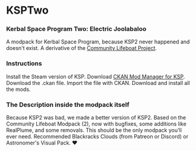 # KSPTwo

### Kerbal Space Program Two: Electric Joolabaloo

A modpack for Kerbal Space Program, because KSP2 never happened and doesn't exist. A derivative of the [Community Lifeboat Project](https://github.com/mystwalkerKSP/Kerbal-Space-Program-Community-Lifeboat-Project).

### Instructions
Install the Steam version of KSP.
Download [CKAN Mod Manager for KSP](https://github.com/KSP-CKAN/CKAN/releases). 
Download the .ckan file.
Import the file with CKAN.
Download and install all the mods.

### The Description inside the modpack itself

Because KSP2 was bad, we made a better version of KSP2. Based on the Community Lifeboat Modpack (2), now with bugfixes, some additions like RealPlume, and some removals. This should be the only modpack you'll ever need.
Recommended Blackracks Clouds (from Patreon or Discord) or Astronomer's Visual Pack. ♥️
